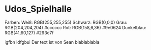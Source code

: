 # Udos_Spielhalle

Farben:
Weiß: RGB(255,255,255)
Schwarz: RGB(0,0,0)
Grau: RGB(204,204,204) #cccccc
Rot: RGB(158,6,36) #9e0624
Dunkelblau: RGB(41,60,127) #293c7f

igfbn idfgbui
Der text ist von Sean
blablablabla
